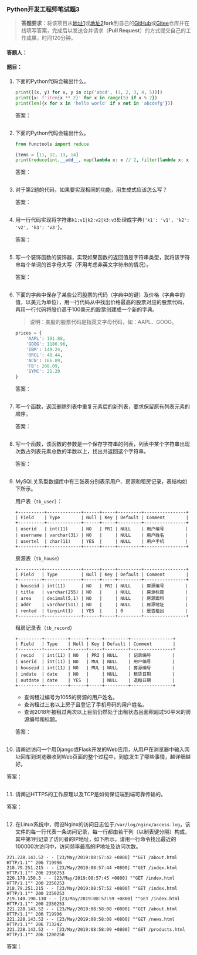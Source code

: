 ### Python开发工程师笔试题3

> **答题要求**：将该项目从[地址1](<https://github.com/jackfrued/python-interview-2019>)或[地址2](<https://gitee.com/jackfrued/python-interview-2019>)**fork**到自己的[GitHub](<https://github.com/>)或[Gitee](https://gitee.com)仓库并在线填写答案，完成后以发送合并请求（**Pull Request**）的方式提交自己的工作成果，时间120分钟。

#### 答题人：

#### 题目：

1. 下面的Python代码会输出什么。

   ```Python
   print([(x, y) for x, y in zip('abcd', (1, 2, 3, 4, 5))])
   print({x: f'item{x ** 2}' for x in range(5) if x % 2})
   print(len({x for x in 'hello world' if x not in 'abcdefg'}))
   ```

   答案：

   ```
   
   ```

2. 下面的Python代码会输出什么。

   ```Python
   from functools import reduce
   
   items = [11, 12, 13, 14] 
   print(reduce(int.__add__, map(lambda x: x // 2, filter(lambda x: x ** 2 > 150, items))))
   ```

   答案：

   ```
   
   ```

3. 对于第2题的代码，如果要实现相同的功能，用生成式应该怎么写？

   答案：

   ```Python
   
   ```

4. 用一行代码实现将字符串`k1:v1|k2:v2|k3:v3`处理成字典`{'k1': 'v1', 'k2': 'v2', 'k3': 'v3'}`。

   答案：

   ```Python
   
   ```

5. 写一个装饰函数的装饰器，实现如果函数的返回值是字符串类型，就将该字符串每个单词的首字母大写（不用考虑非英文字符串的情况）。

   答案：

   ```Python
   
   ```

6. 下面的字典中保存了某些公司股票的代码（字典中的键）及价格（字典中的值，以美元为单位），用一行代码从中找出价格最高的股票对应的股票代码，再用一行代码将股价高于100美元的股票创建成一个新的字典。

   > 说明：美股的股票代码是指英文字母代码，如：AAPL、GOOG。

   ```Python
   prices = {
       'AAPL': 191.88,
       'GOOG': 1186.96,
       'IBM': 149.24,
       'ORCL': 48.44,
       'ACN': 166.89,
       'FB': 208.09,
       'SYMC': 21.29
   }
   ```

   答案：

   ```Python
   
   ```

7. 写一个函数，返回删除列表中重复元素后的新列表，要求保留原有列表元素的顺序。

   答案：

   ```Python
   
   ```

8. 写一个函数，该函数的参数是一个保存字符串的列表，列表中某个字符串出现次数占列表元素总数的半数以上，找出并返回这个字符串。

   答案：

   ```Python
   
   ```

9. MySQL关系型数据库中有三张表分别表示用户、房源和租房记录，表结构如下所示。

   用户表（`tb_user`）：

   ```
   +----------+-------------+------+-----+---------+----------------+
   | Field    | Type        | Null | Key | Default | Comment        |
   +----------+-------------+------+-----+---------+----------------+
   | userid   | int(11)     | NO   | PRI | NULL    | 用户编号        |
   | username | varchar(31) | NO   |     | NULL    | 用户姓名        |
   | usertel  | char(11)    | YES  |     | NULL    | 用户手机        |
   +----------+-------------+------+-----+---------+----------------+
   ```

   房源表（`tb_house`）

   ```
   +---------+--------------+------+-----+---------+----------------+
   | Field   | Type         | Null | Key | Default | Comment        |
   +---------+--------------+------+-----+---------+----------------+
   | houseid | int(11)      | NO   | PRI | NULL    | 房源编号        |
   | title   | varchar(255) | NO   |     | NULL    | 房源标题        |
   | area    | decimal(5,1) | NO   |     | NULL    | 房源面积        |
   | addr    | varchar(511) | NO   |     | NULL    | 房源地址        |
   | rented  | tinyint(1)   | YES  |     | 0       | 是否租出        |
   +---------+--------------+------+-----+---------+----------------+
   ```

   租房记录表（`tb_record`）

   ```
   +---------+---------+------+-----+---------+----------------+
   | Field   | Type    | Null | Key | Default | Comment        |
   +---------+---------+------+-----+---------+----------------+
   | recid   | int(11) | NO   | PRI | NULL    | 记录编号        |
   | userid  | int(11) | NO   | MUL | NULL    | 用户编号        |
   | houseid | int(11) | NO   | MUL | NULL    | 房源编号        |
   | indate  | date    | NO   |     | NULL    | 租赁日期        |
   | outdate | date    | YES  |     | NULL    | 退租日期        |
   +---------+---------+------+-----+---------+----------------+
   ```

   - 查询租过编号为1055的房源的用户姓名。
   - 查询租过三套以上房子且登记了手机号码的用户姓名。
   - 查询2018年被租过两次以上目前仍然处于出租状态且面积超过50平米的房源编号和标题。

   答案：

   ```SQL
   
   ```

10. 请阐述访问一个用Django或Flask开发的Web应用，从用户在浏览器中输入网址回车到浏览器收到Web页面的整个过程中，到底发生了哪些事情，越详细越好。

   答案：

   ```
   
   ```

11. 请阐述HTTPS的工作原理以及TCP是如何保证端到端可靠传输的。

   答案：

   ```
   
   ```

12. 在Linux系统中，假设Nginx的访问日志位于`/var/log/nginx/access.log`，该文件的每一行代表一条访问记录，每一行都由若干列（以制表键分隔）构成，其中第1列记录了访问者的IP地址，如下所示。请用一行命令找出最近的100000次访问中，访问频率最高的IP地址及访问次数。

   ```
   221.228.143.52 - - [23/May/2019:08:57:42 +0800] ""GET /about.html HTTP/1.1"" 206 719996
   218.79.251.215 - - [23/May/2019:08:57:44 +0800] ""GET /index.html HTTP/1.1"" 206 2350253
   220.178.150.3 - - [23/May/2019:08:57:45 +0800] ""GET /index.html HTTP/1.1"" 200 2350253
   218.79.251.215 - - [23/May/2019:08:57:52 +0800] ""GET /index.html HTTP/1.1"" 200 2350253
   219.140.190.130 - - [23/May/2019:08:57:59 +0800] ""GET /index.html HTTP/1.1"" 200 2350253
   221.228.143.52 - - [23/May/2019:08:58:08 +0800] ""GET /about.html HTTP/1.1"" 206 719996
   221.228.143.52 - - [23/May/2019:08:58:08 +0800] ""GET /news.html HTTP/1.1"" 206 713242
   221.228.143.52 - - [23/May/2019:08:58:09 +0800] ""GET /products.html HTTP/1.1"" 206 1200250
   ```

   答案：

   ```Shell
   
   ```